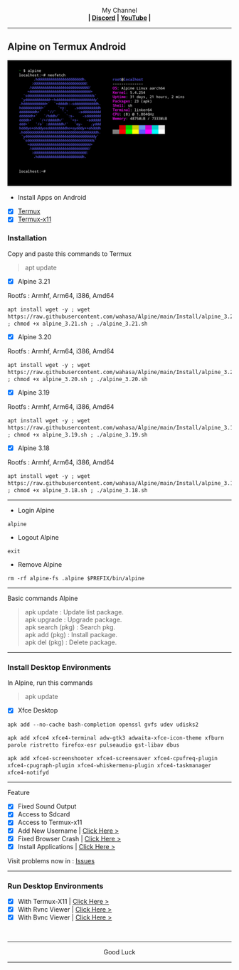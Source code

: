 <p align="center">My Channel</br><b>
| <a href="https://discord.gg/GCehyym">Discord</a> | <a href="https://youtube.com/@layargeser">YouTube</a> |</b></p>

---
## Alpine on Termux Android
<img src="https://raw.githubusercontent.com/wahasa/Alpine/refs/heads/main/Patch/Alpine.jpg">

* Install Apps on Android
- [x] [Termux](https://play.google.com/store/apps/details?id=com.termux)
- [x] [Termux-x11](https://github.com/termux/termux-x11/releases)

### Installation

Copy and paste this commands to Termux
> apt update

- [x] Alpine 3.21

Rootfs : Armhf, Arm64, i386, Amd64
```
apt install wget -y ; wget https://raw.githubusercontent.com/wahasa/Alpine/main/Install/alpine_3.21.sh ; chmod +x alpine_3.21.sh ; ./alpine_3.21.sh
```
- [x] Alpine 3.20

Rootfs : Armhf, Arm64, i386, Amd64
```
apt install wget -y ; wget https://raw.githubusercontent.com/wahasa/Alpine/main/Install/alpine_3.20.sh ; chmod +x alpine_3.20.sh ; ./alpine_3.20.sh
```
- [x] Alpine 3.19

Rootfs : Armhf, Arm64, i386, Amd64
```
apt install wget -y ; wget https://raw.githubusercontent.com/wahasa/Alpine/main/Install/alpine_3.19.sh ; chmod +x alpine_3.19.sh ; ./alpine_3.19.sh
```

- [x] Alpine 3.18

Rootfs : Armhf, Arm64, i386, Amd64
```
apt install wget -y ; wget https://raw.githubusercontent.com/wahasa/Alpine/main/Install/alpine_3.18.sh ; chmod +x alpine_3.18.sh ; ./alpine_3.18.sh
```

---
* Login Alpine
```
alpine
```

* Logout Alpine
```
exit
```

* Remove Alpine
```
rm -rf alpine-fs .alpine $PREFIX/bin/alpine
```

---
Basic commands Alpine
> apk update : Update list package.</br>
> apk upgrade : Upgrade package.</br>
> apk search (pkg) : Search pkg.</br>
> apk add (pkg) : Install package.</br>
> apk del (pkg) : Delete package.</br>

---
### Install Desktop Environments

In Alpine, run this commands
> apk update

- [x] Xfce Desktop

```
apk add --no-cache bash-completion openssl gvfs udev udisks2
```
```
apk add xfce4 xfce4-terminal adw-gtk3 adwaita-xfce-icon-theme xfburn parole ristretto firefox-esr pulseaudio gst-libav dbus
```
```
apk add xfce4-screenshooter xfce4-screensaver xfce4-cpufreq-plugin xfce4-cpugraph-plugin xfce4-whiskermenu-plugin xfce4-taskmanager xfce4-notifyd
```

---
Feature
- [x] Fixed Sound Output
- [x] Access to Sdcard
- [x] Access to Termux-x11
- [x] Add New Username     | [Click Here >](https://github.com/wahasa/Alpine/blob/main/Patch/AddUser.md#add-username-on-alpine)
- [x] Fixed Browser Crash  | [Click Here >](https://github.com/wahasa/Alpine/blob/main/Apps/Firefoxfix.md#fixed-firefox-on-alpine)
- [x] Install Applications | [Click Here >](https://github.com/wahasa/Alpine/tree/main/Apps#list-applications)

Visit problems now in : [Issues](https://github.com/wahasa/Alpine/issues)

---
### Run Desktop Environments
- [x] With Termux-X11  | [Click Here >](https://github.com/wahasa/Alpine/blob/main/Patch/Termux-X11.md#termux-x11-on-alpine)
- [x] With Rvnc Viewer | [Click Here >](https://github.com/wahasa/Alpine/blob/main/Patch/RvncViewer.md#rvnc-viewer-on-alpine)
- [x] With Bvnc Viewer | [Click Here >](https://github.com/wahasa/Alpine/blob/main/Patch/BvncViewer.md#bvnc-viewer-on-alpine)
</br>

---
<p align="center">Good Luck</p>

---
